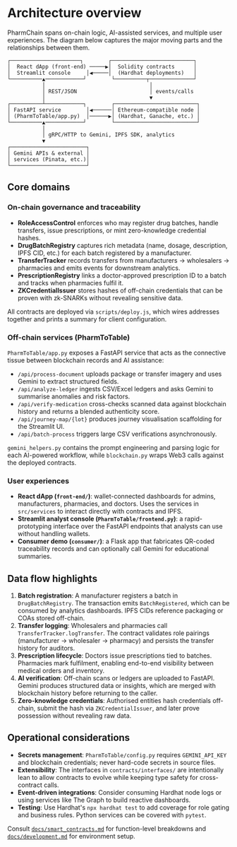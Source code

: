 # Architecture overview

PharmChain spans on-chain logic, AI-assisted services, and multiple user experiences. The diagram below captures the major moving parts and the relationships between them.

```
┌──────────────────────┐        ┌──────────────────────────┐
│  React dApp (front-end) ─────▶│  Solidity contracts      │
│  Streamlit console     │◀─────│  (Hardhat deployments)   │
└──────────▲────────────┘        └──────────┬──────────────┘
           │                                 │
           │ REST/JSON                       │ events/calls
           │                                 ▼
┌──────────┴────────────┐        ┌──────────────────────────┐
│ FastAPI service        │◀──────│ Ethereum-compatible node │
│ (PharmToTable/app.py)  │──────▶│ (Hardhat, Ganache, etc.) │
└──────────▲────────────┘        └──────────────────────────┘
           │
           │ gRPC/HTTP to Gemini, IPFS SDK, analytics
           ▼
┌────────────────────────┐
│ Gemini APIs & external │
│ services (Pinata, etc.)│
└────────────────────────┘
```

## Core domains

### On-chain governance and traceability

- **RoleAccessControl** enforces who may register drug batches, handle transfers, issue prescriptions, or mint zero-knowledge credential hashes.
- **DrugBatchRegistry** captures rich metadata (name, dosage, description, IPFS CID, etc.) for each batch registered by a manufacturer.
- **TransferTracker** records transfers from manufacturers → wholesalers → pharmacies and emits events for downstream analytics.
- **PrescriptionRegistry** links a doctor-approved prescription ID to a batch and tracks when pharmacies fulfil it.
- **ZKCredentialIssuer** stores hashes of off-chain credentials that can be proven with zk-SNARKs without revealing sensitive data.

All contracts are deployed via `scripts/deploy.js`, which wires addresses together and prints a summary for client configuration.

### Off-chain services (PharmToTable)

`PharmToTable/app.py` exposes a FastAPI service that acts as the connective tissue between blockchain records and AI assistance:

- `/api/process-document` uploads package or transfer imagery and uses Gemini to extract structured fields.
- `/api/analyze-ledger` ingests CSV/Excel ledgers and asks Gemini to summarise anomalies and risk factors.
- `/api/verify-medication` cross-checks scanned data against blockchain history and returns a blended authenticity score.
- `/api/journey-map/{lot}` produces journey visualisation scaffolding for the Streamlit UI.
- `/api/batch-process` triggers large CSV verifications asynchronously.

`gemini_helpers.py` contains the prompt engineering and parsing logic for each AI-powered workflow, while `blockchain.py` wraps Web3 calls against the deployed contracts.

### User experiences

- **React dApp (`front-end/`)**: wallet-connected dashboards for admins, manufacturers, pharmacies, and doctors. Uses the services in `src/services` to interact directly with contracts and IPFS.
- **Streamlit analyst console (`PharmToTable/frontend.py`)**: a rapid-prototyping interface over the FastAPI endpoints that analysts can use without handling wallets.
- **Consumer demo (`consumer/`)**: a Flask app that fabricates QR-coded traceability records and can optionally call Gemini for educational summaries.

## Data flow highlights

1. **Batch registration**: A manufacturer registers a batch in `DrugBatchRegistry`. The transaction emits `BatchRegistered`, which can be consumed by analytics dashboards. IPFS CIDs reference packaging or COAs stored off-chain.
2. **Transfer logging**: Wholesalers and pharmacies call `TransferTracker.logTransfer`. The contract validates role pairings (manufacturer → wholesaler → pharmacy) and persists the transfer history for auditors.
3. **Prescription lifecycle**: Doctors issue prescriptions tied to batches. Pharmacies mark fulfilment, enabling end-to-end visibility between medical orders and inventory.
4. **AI verification**: Off-chain scans or ledgers are uploaded to FastAPI. Gemini produces structured data or insights, which are merged with blockchain history before returning to the caller.
5. **Zero-knowledge credentials**: Authorised entities hash credentials off-chain, submit the hash via `ZKCredentialIssuer`, and later prove possession without revealing raw data.

## Operational considerations

- **Secrets management**: `PharmToTable/config.py` requires `GEMINI_API_KEY` and blockchain credentials; never hard-code secrets in source files.
- **Extensibility**: The interfaces in `contracts/interfaces/` are intentionally lean to allow contracts to evolve while keeping type safety for cross-contract calls.
- **Event-driven integrations**: Consider consuming Hardhat node logs or using services like The Graph to build reactive dashboards.
- **Testing**: Use Hardhat's `npx hardhat test` to add coverage for role gating and business rules. Python services can be covered with `pytest`.

Consult [`docs/smart_contracts.md`](smart_contracts.md) for function-level breakdowns and [`docs/development.md`](development.md) for environment setup.

